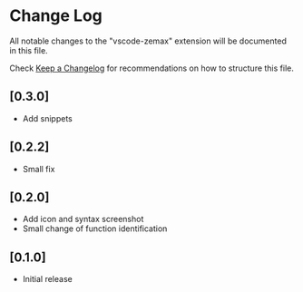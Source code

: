# Change Log

All notable changes to the "vscode-zemax" extension will be documented in this file.

Check [Keep a Changelog](http://keepachangelog.com/) for recommendations on how to structure this file.

## [0.3.0]
- Add snippets

## [0.2.2]
- Small fix

## [0.2.0]
- Add icon and syntax screenshot
- Small change of function identification

## [0.1.0]
- Initial release
